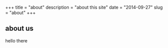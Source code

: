 +++
title = "about"
description = "about this site"
date = "2014-09-27"
slug = "about"
+++

## about us

hello there
